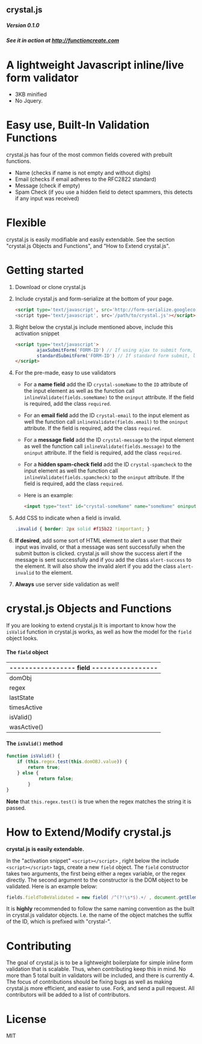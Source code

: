 crystal.js
---
##### Version 0.1.0
##### See it in action at http://functioncreate.com

# A lightweight Javascript inline/live form validator
+ 3KB minified 
+ No Jquery.

# Easy use, Built-In Validation Functions
crystal.js has four of the most common fields covered with prebuilt functions.

+ Name (checks if name is not empty and without digits)
+ Email (checks if email adheres to the RFC2822 standard)
+ Message (check if empty)
+ Spam Check (if you use a hidden field to detect spammers, this detects if any input was received)

# Flexible
crystal.js is easily modifiable and easily extendable. See the section "crystal.js Objects and Functions", and "How to Extend crystal.js". 

# Getting started
1. Download or clone crystal.js
2. Include crystal.js and form-serialize at the bottom of your page.
        
    ```html       
    <script type='text/javascript', src='http://form-serialize.googlecode.com/svn/trunk/serialize-0.2.min.js'</script>
    <script type='text/javascript', src='/path/to/crystal.js'></script>
    ```
3. Right below the crystal.js include mentioned above, include this activation snippet

    ```html
    <script type='text/javascript'>
            ajaxSubmitForm('FORM-ID') // If using ajax to submit form, leave this.
            standardSubmitForm('FORM-ID') // If standard form submit, leave this. 
    </script>
    ```
4. For the pre-made, easy to use validators

    + For a **name field** add the ID `crystal-someName` to the `ID` attribute of the input element as well as the function call 
    `inlineValidate(fields.someName)` to the `oninput` attribute. If the field is required, add the class `required`. 
    + For an **email field** add the ID `crystal-email` to the input element as well the function call
    `inlineValidate(fields.email)` to the `oninput` attribute. If the field is required, add the class `required`.
    + For a **message field** add the ID `crystal-message` to the input element as well the function call
    `inlineValidate(fields.message)` to the `oninput` attribute. If the field is required, add the class `required`.
    + For a **hidden spam-check field** add the ID `crystal-spamcheck` to the input element as well the function call 
    `inlineValidate(fields.spamcheck)` to the `oninput` attribute. If the field is required, add the class `required`.
    + Here is an example:

        ```html
        <input type="text" id="crystal-someName" name="someName" oninput="inlineValidate(fields.someName)" class="required">
        ```
5. Add CSS to indicate when a field is invalid.
    
    ```css
    .invalid { border: 2px solid #f15b22 !important; }
    ```
6. **If desired**, add some sort of HTML element to alert a user that their input was invalid, or that a message was sent successfully when the submit button is clicked. crystal.js will show the success alert if the message is sent successfully and if you add the class 
`alert-success` to the element. It will also show the invalid alert if you add the class `alert-invalid` to the element. 
7. **Always** use server side validation as well!


# crystal.js Objects and Functions
If you are looking to extend crystal.js It is important to know how the `isValid` function in crystal.js works, as well as how the model for the `field` object looks. 

#### The `field` object
|    -----------------    **field**        -----------------    |
|---|
|domObj|
|regex|
|lastState|
|timesActive|
|isValid()|
|wasActive()|

#### The `isValid()` method
```Javascript
function isValid() {
    if (this.regex.test(this.domOBJ.value)) {
        return true;
    } else {
            return false;
        }
}
```
**Note** that `this.regex.test()` is true when the regex matches the string it is passed.


# How to Extend/Modify crystal.js
**crystal.js is easily extendable.**

In the "activation snippet" `<script></script>` , right below the include `<script></script>` tags, create a new `field` object. The `field` constructor takes two arguments, the first being either a regex variable, or the regex directly. The second argument to the constructor is the DOM object to be validated. Here is an example below:
        
```javascript
fields.fieldToBeValidated = new field( /^(?!\s*$).+/ , document.getElementById('crystal-fieldToBeValidated'));
```
        
It is **highly** recommended to follow the same naming convention as the built in crystal.js validator objects. I.e. the name of the object matches the suffix of the ID, which is prefixed with "crystal-".  


# Contributing
The goal of crystal.js is to be a lightweight boilerplate for simple inline form validation that is scalable. Thus, when contributing keep this in mind. No more than 5 total built in validators will be included, and there is currently 4. The focus of contributions should be fixing bugs as well as making crystal.js more efficient, and easier to use. Fork, and send a pull request. All contributors will be added to a list of contributors.

# License
MIT
